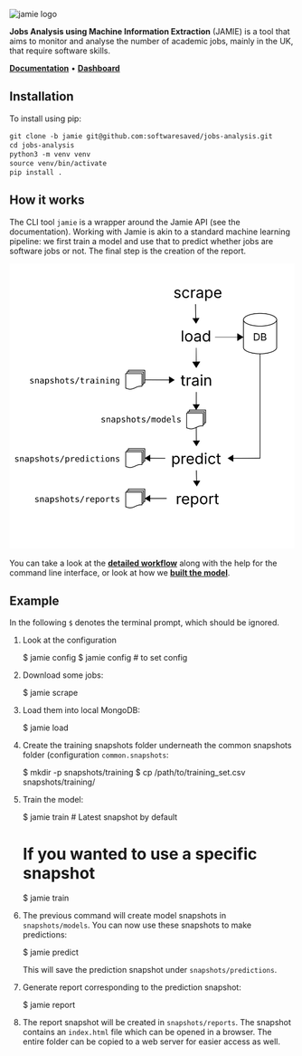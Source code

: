 <img
src="https://raw.githubusercontent.com/softwaresaved/jobs-analysis/jamie/docs/jamie.png"
alt="jamie logo" width="200">

**Jobs Analysis using Machine Information Extraction** (JAMIE) is a tool that
aims to monitor and analyse the number of academic jobs, mainly in the UK, that
require software skills.

**[Documentation](http://data.trenozoic.net/jamie/docs/)** •
**[Dashboard](http://data.trenozoic.net/jamie/reports/latest/)**

## Installation

To install using pip:

    git clone -b jamie git@github.com:softwaresaved/jobs-analysis.git
    cd jobs-analysis
    python3 -m venv venv
    source venv/bin/activate
    pip install .

## How it works

The CLI tool `jamie` is a wrapper around the Jamie API (see the documentation).
Working with Jamie is akin to a standard machine learning pipeline: we first
train a model and use that to predict whether jobs are software jobs or not.
The final step is the creation of the report.

![workflow](docs/workflow.svg)

You can take a look at the **[detailed
workflow](http://data.trenozoic.net/jamie/reports/latest/)** along with the
help for the command line interface, or look at how we **[built the
model](http://data.trenozoic.net/jamie/docs/methods.html)**.

## Example

In the following `$` denotes the terminal prompt, which should be ignored.

1. Look at the configuration

    $ jamie config
    $ jamie config <configname> <value>   # to set config

2. Download some jobs:

    $ jamie scrape

3. Load them into local MongoDB:

    $ jamie load

4. Create the training snapshots folder underneath the common snapshots folder
   (configuration ``common.snapshots``:

    $ mkdir -p snapshots/training
    $ cp /path/to/training_set.csv snapshots/training/<date>

5. Train the model:

    $ jamie train  # Latest snapshot by default

    # If you wanted to use a specific snapshot
    $ jamie train <snapshot> 

6. The previous command will create model snapshots in ``snapshots/models``. You
   can now use these snapshots to make predictions:

    $ jamie predict

   This will save the prediction snapshot under ``snapshots/predictions``.

7. Generate report corresponding to the prediction snapshot:

    $ jamie report

8. The report snapshot will be created in ``snapshots/reports``. The snapshot
   contains an ``index.html`` file which can be opened in a browser. The entire
   folder can be copied to a web server for easier access as well.
